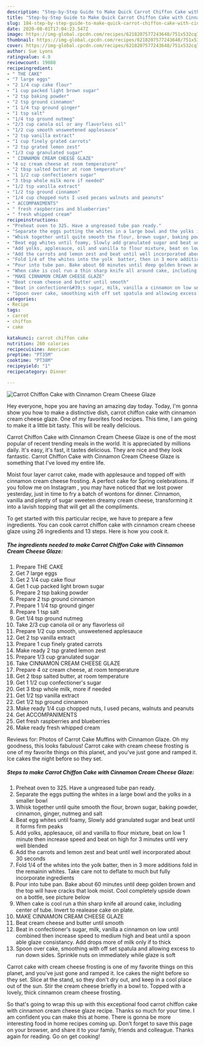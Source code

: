 ```yaml
---
description: "Step-by-Step Guide to Make Quick Carrot Chiffon Cake with Cinnamon Cream Cheese Glaze"
title: "Step-by-Step Guide to Make Quick Carrot Chiffon Cake with Cinnamon Cream Cheese Glaze"
slug: 184-step-by-step-guide-to-make-quick-carrot-chiffon-cake-with-cinnamon-cream-cheese-glaze
date: 2020-08-01T17:04:23.547Z
image: https://img-global.cpcdn.com/recipes/6218207577243648/751x532cq70/carrot-chiffon-cake-with-cinnamon-cream-cheese-glaze-recipe-main-photo.jpg
thumbnail: https://img-global.cpcdn.com/recipes/6218207577243648/751x532cq70/carrot-chiffon-cake-with-cinnamon-cream-cheese-glaze-recipe-main-photo.jpg
cover: https://img-global.cpcdn.com/recipes/6218207577243648/751x532cq70/carrot-chiffon-cake-with-cinnamon-cream-cheese-glaze-recipe-main-photo.jpg
author: Sue Lyons
ratingvalue: 4.9
reviewcount: 19088
recipeingredient:
- " THE CAKE"
- "7 large eggs"
- "2 1/4 cup cake flour"
- "1 cup packed light brown sugar"
- "2 tsp baking powder"
- "2 tsp ground cinnamon"
- "1 1/4 tsp ground ginger"
- "1 tsp salt"
- "1/4 tsp ground nutmeg"
- "2/3 cup canola oil or any flavorless oil"
- "1/2 cup smooth unsweetened applesauce"
- "2 tsp vanilla extract"
- "1 cup finely grated carrots"
- "2 tsp grated lemon zest"
- "1/3 cup granulated sugar"
- " CINNAMON CREAM CHEESE GLAZE"
- "4 oz cream cheese at room temperature"
- "2 tbsp salted butter at room temperature"
- "1 1/2 cup confectioners sugar"
- "3 tbsp whole milk more if needed"
- "1/2 tsp vanilla extract"
- "1/2 tsp ground cinnamon"
- "1/4 cup chopped nuts I used pecans walnuts and peanuts"
- " ACCOMPANIMENTS"
- " fresh raspberries and blueberries"
- " fresh whipped cream"
recipeinstructions:
- "Preheat oven to 325. Have a ungreased tube pan ready."
- "Separate the eggs putting the whites in a large bowl and the yolks in a smaller bowl"
- "Whisk together until quite smooth the flour, brown sugar, baking powder, cinnamon, ginger, nutmeg and salt"
- "Beat egg whites until foamy, Slowly add granulated sugar and beat until it forms firm peaks"
- "Add yolks, applesauce, oil and vanilla to flour mixture, beat on low 1 minute then increase speed and beat on high for 3 minutes until very well blended"
- "Add the carrots and lemon zest and beat until well incorporated about 30 seconds"
- "Fold 1/4 of the whites into the yolk  batter, then in 3 more additions fold in  the remainin whites. Take care not to deflate to much but fully incorporate ingredients"
- "Pour into tube pan. Bake about 60 minutes until deep golden brown and the top will have cracks that look moist. Cool completely upside down on a bottle, see picture below"
- "When cake is cool run a thin sharp knife all around cake, including center of tube. Invert to realease cake on plate."
- "MAKE CINNAMON CREAM CHEESE GLAZE"
- "Beat cream cheese and butter until smooth"
- "Beat in confectioner&#39;s sugar, milk, vanilla a cinnamon on low until combined then increase speed to medium high and beat until a spoon able glaze consistancy. Add drops more of milk only if to thick"
- "Spoon over cake, smoothing with off set spatula and allowing excess to run down sides. Sprinkle nuts on immediately while glaze is soft"
categories:
- Recipe
tags:
- carrot
- chiffon
- cake

katakunci: carrot chiffon cake 
nutrition: 260 calories
recipecuisine: American
preptime: "PT35M"
cooktime: "PT38M"
recipeyield: "1"
recipecategory: Dinner

---
```



![Carrot Chiffon Cake with Cinnamon Cream Cheese Glaze](https://img-global.cpcdn.com/recipes/6218207577243648/751x532cq70/carrot-chiffon-cake-with-cinnamon-cream-cheese-glaze-recipe-main-photo.jpg)

Hey everyone, hope you are having an amazing day today. Today, I'm gonna show you how to make a distinctive dish, carrot chiffon cake with cinnamon cream cheese glaze. One of my favorites food recipes. This time, I am going to make it a little bit tasty. This will be really delicious.

Carrot Chiffon Cake with Cinnamon Cream Cheese Glaze is one of the most popular of recent trending meals in the world. It is appreciated by millions daily. It's easy, it's fast, it tastes delicious. They are nice and they look fantastic. Carrot Chiffon Cake with Cinnamon Cream Cheese Glaze is something that I've loved my entire life.

Moist four layer carrot cake, made with applesauce and topped off with cinnamon cream cheese frosting. A perfect cake for Spring celebrations. If you follow me on Instagram , you may have noticed that we lost power yesterday, just in time to fry a batch of wontons for dinner. Cinnamon, vanilla and plenty of sugar sweeten dreamy cream cheese, transforming it into a lavish topping that will get all the compliments.


To get started with this particular recipe, we have to prepare a few ingredients. You can cook carrot chiffon cake with cinnamon cream cheese glaze using 26 ingredients and 13 steps. Here is how you cook it.

<!--inarticleads1-->

##### The ingredients needed to make Carrot Chiffon Cake with Cinnamon Cream Cheese Glaze:

1. Prepare  THE CAKE
1. Get 7 large eggs
1. Get 2 1/4 cup cake flour
1. Get 1 cup packed light brown sugar
1. Prepare 2 tsp baking powder
1. Prepare 2 tsp ground cinnamon
1. Prepare 1 1/4 tsp ground ginger
1. Prepare 1 tsp salt
1. Get 1/4 tsp ground nutmeg
1. Take 2/3 cup canola oil or any flavorless oil
1. Prepare 1/2 cup smooth, unsweetened applesauce
1. Get 2 tsp vanilla extract
1. Prepare 1 cup finely grated carrots
1. Make ready 2 tsp grated lemon zest
1. Prepare 1/3 cup granulated sugar
1. Take  CINNAMON CREAM CHEESE GLAZE
1. Prepare 4 oz cream cheese, at room temperature
1. Get 2 tbsp salted butter, at room temperature
1. Get 1 1/2 cup confectioner&#39;s sugar
1. Get 3 tbsp whole milk, more if needed
1. Get 1/2 tsp vanilla extract
1. Get 1/2 tsp ground cinnamon
1. Make ready 1/4 cup chopped nuts, I used pecans, walnuts and peanuts
1. Get  ACCOMPANIMENTS
1. Get  fresh raspberries and blueberries
1. Make ready  fresh whipped cream


Reviews for: Photos of Carrot Cake Muffins with Cinnamon Glaze. Oh my goodness, this looks fabulous! Carrot cake with cream cheese frosting is one of my favorite things on this planet, and you&#39;ve just gone and ramped it. Ice cakes the night before so they set. 

<!--inarticleads2-->

##### Steps to make Carrot Chiffon Cake with Cinnamon Cream Cheese Glaze:

1. Preheat oven to 325. Have a ungreased tube pan ready.
1. Separate the eggs putting the whites in a large bowl and the yolks in a smaller bowl
1. Whisk together until quite smooth the flour, brown sugar, baking powder, cinnamon, ginger, nutmeg and salt
1. Beat egg whites until foamy, Slowly add granulated sugar and beat until it forms firm peaks
1. Add yolks, applesauce, oil and vanilla to flour mixture, beat on low 1 minute then increase speed and beat on high for 3 minutes until very well blended
1. Add the carrots and lemon zest and beat until well incorporated about 30 seconds
1. Fold 1/4 of the whites into the yolk  batter, then in 3 more additions fold in  the remainin whites. Take care not to deflate to much but fully incorporate ingredients
1. Pour into tube pan. Bake about 60 minutes until deep golden brown and the top will have cracks that look moist. Cool completely upside down on a bottle, see picture below
1. When cake is cool run a thin sharp knife all around cake, including center of tube. Invert to realease cake on plate.
1. MAKE CINNAMON CREAM CHEESE GLAZE
1. Beat cream cheese and butter until smooth
1. Beat in confectioner&#39;s sugar, milk, vanilla a cinnamon on low until combined then increase speed to medium high and beat until a spoon able glaze consistancy. Add drops more of milk only if to thick
1. Spoon over cake, smoothing with off set spatula and allowing excess to run down sides. Sprinkle nuts on immediately while glaze is soft


Carrot cake with cream cheese frosting is one of my favorite things on this planet, and you&#39;ve just gone and ramped it. Ice cakes the night before so they set. Slice at the stand, so they don&#39;t dry out, and keep in a cool place out of the sun. Stir the cream cheese briefly in a bowl to. Topped with a lovely, thick cinnamon cream cheese frosting. 

So that's going to wrap this up with this exceptional food carrot chiffon cake with cinnamon cream cheese glaze recipe. Thanks so much for your time. I am confident you can make this at home. There is gonna be more interesting food in home recipes coming up. Don't forget to save this page on your browser, and share it to your family, friends and colleague. Thanks again for reading. Go on get cooking!
